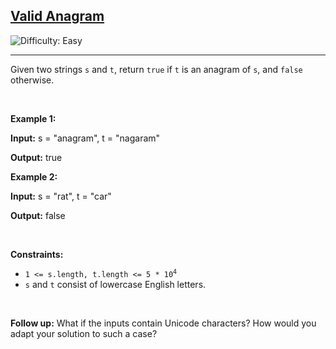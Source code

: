 <h2><a href="https://leetcode.com/problems/valid-anagram">Valid Anagram</a></h2> <img src='https://img.shields.io/badge/Difficulty-Easy-brightgreen' alt='Difficulty: Easy' /><hr><p>Given two strings <code>s</code> and <code>t</code>, return <code>true</code> if <code>t</code> is an <span data-keyword="anagram">anagram</span> of <code>s</code>, and <code>false</code> otherwise.</p>

<p>&nbsp;</p>
<p><strong class="example">Example 1:</strong></p>

<div class="example-block">
<p><strong>Input:</strong> <span class="example-io">s = &quot;anagram&quot;, t = &quot;nagaram&quot;</span></p>

<p><strong>Output:</strong> <span class="example-io">true</span></p>
</div>

<p><strong class="example">Example 2:</strong></p>

<div class="example-block">
<p><strong>Input:</strong> <span class="example-io">s = &quot;rat&quot;, t = &quot;car&quot;</span></p>

<p><strong>Output:</strong> <span class="example-io">false</span></p>
</div>

<p>&nbsp;</p>
<p><strong>Constraints:</strong></p>

<ul>
	<li><code>1 &lt;= s.length, t.length &lt;= 5 * 10<sup>4</sup></code></li>
	<li><code>s</code> and <code>t</code> consist of lowercase English letters.</li>
</ul>

<p>&nbsp;</p>
<p><strong>Follow up:</strong> What if the inputs contain Unicode characters? How would you adapt your solution to such a case?</p>
